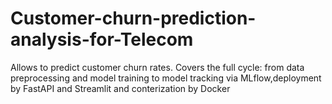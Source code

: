 # Customer-churn-prediction-analysis-for-Telecom
Allows to predict customer churn rates. 
Covers the full cycle: from data preprocessing and model training to model tracking via MLflow,deployment by FastAPI and Streamlit and conterization by Docker
